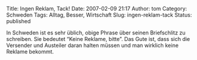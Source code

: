 Title: Ingen Reklam, Tack!
Date: 2007-02-09 21:17
Author: tom
Category: Schweden
Tags: Alltag, Besser, Wirtschaft
Slug: ingen-reklam-tack
Status: published

In Schweden ist es sehr üblich, obige Phrase über seinen Briefschlitz zu
schreiben. Sie bedeutet “Keine Reklame, bitte”. Das Gute ist, dass sich
die Versender und Austeiler daran halten müssen und man wirklich keine
Reklame bekommt.

